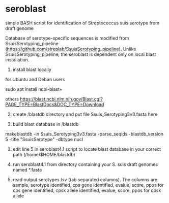 # seroblast
simple BASH script for identification of Streptococcus suis serotype from draft genome

Database of serotype-specific sequences is modified from SsuisSerotyping_pipeline (https://github.com/streplab/SsuisSerotyping_pipeline). Unlike SsuisSerotyping_pipeline, the seroblast is dependent only on local blast installation.

1. install blast locally

for Ubuntu and Deban users

sudo apt install ncbi-blast+

others https://blast.ncbi.nlm.nih.gov/Blast.cgi?PAGE_TYPE=BlastDocs&DOC_TYPE=Download

2. create /blastdb directory and put file Ssuis_Serotyping3v3.fasta here
 
3. build blast database in /blastdb

makeblastdb -in Ssuis_Serotyping3v3.fasta -parse_seqids -blastdb_version 5 -title "SsuisSerotype" -dbtype nucl

3. edit line 5 in seroblast4.1 script to locate blast database in your correct path (/home/$HOME/blastdb)

4. run seroblast4.1 from directory containing your S. suis draft genomes named *.fasta

5. read output serotypes.tsv (tab separated columns). The columns are: sample, serotype identified, cps gene identified, evalue, score, ppos for cps gene identified, cpsk allele identified, evalue, score, ppos for cpsk allele

